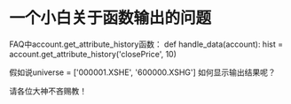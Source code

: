 # 一个小白关于函数输出的问题

FAQ中account.get_attribute_history函数：
def handle_data(account):
   hist = account.get_attribute_history('closePrice', 10)
   
假如说universe = ['000001.XSHE', '600000.XSHG'] 如何显示输出结果呢？

请各位大神不吝赐教！